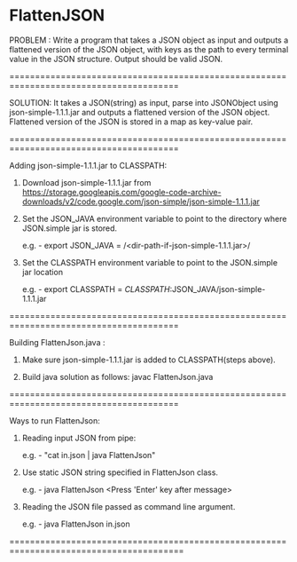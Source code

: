 # FlattenJSON
PROBLEM : Write a program that takes a JSON object as input and outputs a flattened version of the JSON object, with keys as the path to every terminal value in the JSON structure. Output should be valid JSON.

=======================================================================================

SOLUTION:
It takes a JSON(string) as input, parse into JSONObject using json-simple-1.1.1.jar and outputs a flattened version of the JSON object.
Flattened version of the JSON is stored in a map as key-value pair.

=======================================================================================

 Adding json-simple-1.1.1.jar to CLASSPATH:
 1. Download json-simple-1.1.1.jar from 
 https://storage.googleapis.com/google-code-archive-downloads/v2/code.google.com/json-simple/json-simple-1.1.1.jar
 
 2. Set the JSON_JAVA environment variable to point to the directory where JSON.simple jar is stored.
 
    e.g. - export JSON_JAVA = /<dir-path-if-json-simple-1.1.1.jar>/
    
 3. Set the CLASSPATH environment variable to point to the JSON.simple jar location
 
    e.g. - export CLASSPATH = $CLASSPATH:$JSON_JAVA/json-simple-1.1.1.jar
    
 =======================================================================================
 
 Building FlattenJson.java :
 
 1. Make sure json-simple-1.1.1.jar is added to CLASSPATH(steps above).
 
 2. Build java solution as follows:
    javac FlattenJson.java
    
 =======================================================================================
  
 Ways to run FlattenJson:
 1. Reading input JSON from pipe:
 
    e.g. - "cat in.json | java FlattenJson"
    
 2. Use static JSON string specified in FlattenJson class.
 
    e.g. - java FlattenJson
           <Press 'Enter' key after message> 
           
 3. Reading the JSON file passed as command line argument.
 
    e.g. - java FlattenJson in.json
    
 ========================================================================================
